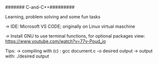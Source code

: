 ####### C-and-C++#########

Learning, problem solving and some fun tasks

-> IDE: Microsoft VS CODE; originally on Linux virtual maschine

-> Install GNU to use terminal functions, for optional packages view: https://www.youtube.com/watch?v=77v-Poud_io


Tips: 
-> compiling with (c) : gcc document.c -o desired output
-> output with: ./desired output
